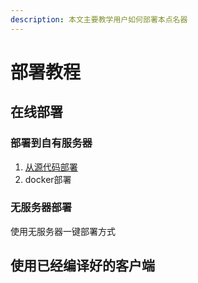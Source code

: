 ```yaml
---
description: 本文主要教学用户如何部署本点名器
---
```


# 部署教程

## 在线部署

### 部署到自有服务器

1. [从源代码部署](cong-yuan-dai-ma-bu-shu.md)
2. docker部署

### 无服务器部署

使用无服务器一键部署方式

## 使用已经编译好的客户端

